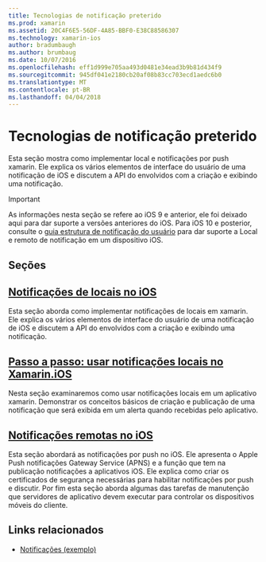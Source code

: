 ```yaml
---
title: Tecnologias de notificação preterido
ms.prod: xamarin
ms.assetid: 20C4F6E5-56DF-4A85-BBF0-E38C88586307
ms.technology: xamarin-ios
author: bradumbaugh
ms.author: brumbaug
ms.date: 10/07/2016
ms.openlocfilehash: eff1d999e705aa493d0481e34ead3b9b81d434f9
ms.sourcegitcommit: 945df041e2180cb20af08b83cc703ecd1aedc6b0
ms.translationtype: MT
ms.contentlocale: pt-BR
ms.lasthandoff: 04/04/2018
---
```

# <a name="deprecated-notification-technologies"></a>Tecnologias de notificação preterido

Esta seção mostra como implementar local e notificações por push xamarin. Ele explica os vários elementos de interface do usuário de uma notificação de iOS e discutem a API do envolvidos com a criação e exibindo uma notificação.

> [!IMPORTANT]
> As informações nesta seção se refere ao iOS 9 e anterior, ele foi deixado aqui para dar suporte a versões anteriores do iOS. Para iOS 10 e posterior, consulte o [guia estrutura de notificação do usuário](~/ios/platform/user-notifications/index.md) para dar suporte a Local e remoto de notificação em um dispositivo iOS.




## <a name="sections"></a>Seções

<a name="Local Notifications In iOS" />

##  <a name="local-notifications-in-ioslocal-notifications-in-iosmd"></a>[Notificações de locais no iOS](local-notifications-in-ios.md)

Esta seção aborda como implementar notificações de locais em xamarin. Ele explica os vários elementos de interface do usuário de uma notificação de iOS e discutem a API do envolvidos com a criação e exibindo uma notificação.

<a name="Local Notifications Walkthrough" />

##  <a name="walkthrough---using-local-notifications-in-xamarinioslocal-notifications-in-ios-walkthroughmd"></a>[Passo a passo: usar notificações locais no Xamarin.iOS](local-notifications-in-ios-walkthrough.md)

Nesta seção examinaremos como usar notificações locais em um aplicativo xamarin. Demonstrar os conceitos básicos de criação e publicação de uma notificação que será exibida em um alerta quando recebidas pelo aplicativo.

<a name="Remote Notifications In iOS" />

##  <a name="remote-notifications-in-iosremote-notifications-in-iosmd"></a>[Notificações remotas no iOS](remote-notifications-in-ios.md)

Esta seção abordará as notificações por push no iOS. Ele apresenta o Apple Push notificações Gateway Service (APNS) e a função que tem na publicação notificações a aplicativos iOS. Ele explica como criar os certificados de segurança necessárias para habilitar notificações por push e discutir. Por fim esta seção aborda algumas das tarefas de manutenção que servidores de aplicativo devem executar para controlar os dispositivos móveis do cliente.

## <a name="related-links"></a>Links relacionados

- [Notificações (exemplo)](https://developer.xamarin.com/samples/monotouch/Notifications/)
